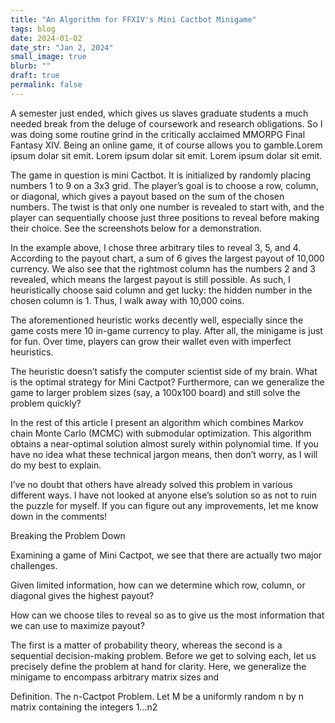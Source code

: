 ```yaml
---
title: "An Algorithm for FFXIV's Mini Cactbot Minigame"
tags: blog
date: 2024-01-02
date_str: "Jan 2, 2024"
small_image: true
blurb: ""
draft: true
permalink: false
---
```

<article>
<p>A semester just ended, which gives us slaves graduate students a much needed break from the deluge of coursework and research obligations. So I was doing some routine grind in the critically acclaimed MMORPG Final Fantasy XIV. Being an online game, it of course allows you to gamble.<label class="sidenote-number"></label><span class="sidenote">Lorem ipsum dolar sit emit. Lorem ipsum dolar sit emit. Lorem ipsum dolar sit emit.</span></p>

The game in question is mini Cactbot. It is initialized by randomly placing numbers 1 to 9 on a 3x3 grid. The player’s goal is to choose a row, column, or diagonal, which gives a payout based on the sum of the chosen numbers. The twist is that only one number is revealed to start with, and the player can sequentially choose just three positions to reveal before making their choice. See the screenshots below for a demonstration. 

In the example above, I chose three arbitrary tiles to reveal 3, 5, and 4. According to the payout chart, a sum of 6 gives the largest payout of 10,000 currency. We also see that the rightmost column has the numbers 2 and 3 revealed, which means the largest payout is still possible. As such, I heuristically choose said column and get lucky: the hidden number in the chosen column is 1. Thus, I walk away with 10,000 coins. 

The aforementioned heuristic works decently well, especially since the game costs mere 10 in-game currency to play. After all, the minigame is just for fun. Over time, players can grow their wallet even with imperfect heuristics. 

The heuristic doesn’t satisfy the computer scientist side of my brain. What is the optimal strategy for Mini Cactpot? Furthermore, can we generalize the game to larger problem sizes (say, a 100x100 board) and still solve the problem quickly?

In the rest of this article I present an algorithm which combines Markov chain Monte Carlo (MCMC) with submodular optimization. This algorithm obtains a near-optimal solution almost surely within polynomial time. If you have no idea what these technical jargon means, then don’t worry, as I will do my best to explain. 

I’ve no doubt that others have already solved this problem in various different ways. I have not looked at anyone else’s solution so as not to ruin the puzzle for myself. If you can figure out any improvements, let me know down in the comments!

Breaking the Problem Down

Examining a game of Mini Cactpot, we see that there are actually two major challenges. 

Given limited information, how can we determine which row, column, or diagonal gives the highest payout?

How can we choose tiles to reveal so as to give us the most information that we can use to maximize payout?

The first is a matter of probability theory, whereas the second is a sequential decision-making problem. Before we get to solving each, let us precisely define the problem at hand for clarity. Here, we generalize the minigame to encompass arbitrary matrix sizes and 

Definition. The n-Cactpot Problem. Let M be a uniformly random n by n matrix containing the integers 1…n2 
</article>
